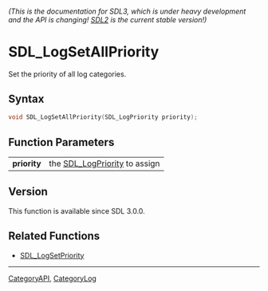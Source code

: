 ###### (This is the documentation for SDL3, which is under heavy development and the API is changing! [SDL2](https://wiki.libsdl.org/SDL2/) is the current stable version!)
# SDL_LogSetAllPriority

Set the priority of all log categories.

## Syntax

```c
void SDL_LogSetAllPriority(SDL_LogPriority priority);

```

## Function Parameters

|                  |                                                  |
| ---------------- | ------------------------------------------------ |
| **priority**     | the [SDL_LogPriority](SDL_LogPriority.md) to assign |

## Version

This function is available since SDL 3.0.0.

## Related Functions

* [SDL_LogSetPriority](SDL_LogSetPriority.md)

----
[CategoryAPI](CategoryAPI.md), [CategoryLog](CategoryLog.md)
